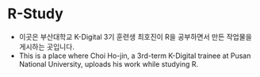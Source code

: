 # R-Study
+ 이곳은 부산대학교 K-Digital 3기 훈련생 최호진이 R을 공부하면서 만든 작업물을 게시하는 곳입니다.
+ This is a place where Choi Ho-jin, a 3rd-term K-Digital trainee at Pusan National University, uploads his work while studying R.

